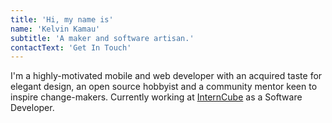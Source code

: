 ```yaml
---
title: 'Hi, my name is'
name: 'Kelvin Kamau'
subtitle: 'A maker and software artisan.'
contactText: 'Get In Touch'
---
```


I'm a highly-motivated mobile and web developer with an acquired taste for elegant design, an open source hobbyist and a community mentor keen to inspire change-makers. Currently working at [InternCube](https://interncube.co.ke/) as a Software Developer.
